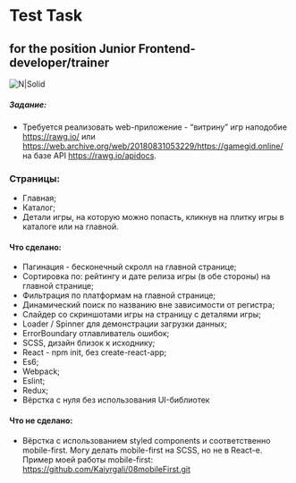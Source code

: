 # Test Task
## for the position Junior Frontend-developer/trainer
![N|Solid](https://cdn.worldvectorlogo.com/logos/ibec-systems.svg)
##### Задание:
- Требуется реализовать web-приложение - “витрину” игр наподобие https://rawg.io/ или https://web.archive.org/web/20180831053229/https://gamegid.online/ на базе API https://rawg.io/apidocs.

### Страницы:
- Главная;
- Каталог;
- Детали игры, на которую можно попасть, кликнув на плитку игры в каталоге или на главной.

#### Что сделано:
- Пагинация - бесконечный скролл на главной странице;
- Сортировка по: рейтингу и дате релиза игры (в обе стороны) на главной странице;
- Фильтрация по платформам на главной странице;
- Динамический поиск по названию вне зависимости от регистра;
- Слайдер со скриншотами игры на страницу с деталями игры;
- Loader / Spinner для демонстрации загрузки данных;
- ErrorBoundary отлавливатель ошибок;
- SCSS, дизайн близок к исходнику;
- React - npm init, без create-react-app;
- Es6;
- Webpack;
- Eslint;
- Redux;
- Вёрстка с нуля без использования UI-библиотек

#### Что не сделано:
- Вёрстка с использованием styled components и соответственно mobile-first. Могу делать mobile-first на SCSS, но не в React-e. Пример моей работы mobile-first: 
https://github.com/Kaiyrgali/08mobileFirst.git
